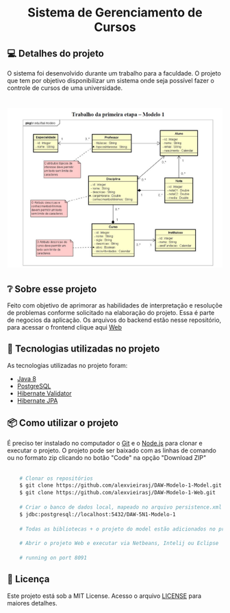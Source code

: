 <h1 align="center">
  Sistema de Gerenciamento de Cursos
</h1>

## 💻 Detalhes do projeto

O sistema foi desenvolvido durante um trabalho para a faculdade. O projeto que tem por objetivo disponibilizar um sistema onde seja possível fazer o controle de cursos de uma universidade.
<h1 align="center">
    <img alt="Capa Projeto" title="CapaProjeto" src="./trabalho-1-etapa.JPG"/>
</h1>

## :grey_question: Sobre esse projeto

Feito com objetivo de aprimorar as habilidades de interpretação e resoluçõe de problemas conforme solicitado na elaboração do projeto. Essa é parte de negocios da aplicação.
Os arquivos do backend estão nesse repositório, para acessar o frontend clique aqui [Web](https://github.com/alexvieirasj/DAW-Modelo-1-Web.git)  

## :rocket: Tecnologias utilizadas no projeto

As tecnologias utilizadas no projeto foram:

- [Java 8](https://www.oracle.com/br/java/technologies/javase/javase8-archive-downloads.html)
- [PostgreSQL](https://jdbc.postgresql.org/changelogs/2017-08-01-42.1.4-release/)
- [Hibernate Validator](https://hibernate.org/orm/releases/4.2/)
- [Hibernate JPA](https://mvnrepository.com/artifact/org.hibernate.javax.persistence/hibernate-jpa-2.0-api)

## :package: Como utilizar o projeto

É preciso ter instalado no computador o [Git](https://git-scm.com) e o [Node.js](https://nodejs.org/) para clonar e executar o projeto. 
O projeto pode ser baixado com as linhas de comando ou no formato zip clicando no botão "Code" na opção "Download ZIP"

```bash

    # Clonar os repositórios
    $ git clone https://github.com/alexvieirasj/DAW-Modelo-1-Model.git
    $ git clone https://github.com/alexvieirasj/DAW-Modelo-1-Web.git

    # Criar o banco de dados local, mapeado no arquivo persistence.xml       
    $ jdbc:postgresql://localhost:5432/DAW-5N1-Modelo-1

    # Todas as bibliotecas + o projeto do model estão adicionados no projeto web

    # Abrir o projeto Web e executar via Netbeans, Intelij ou Eclipse
    
    # running on port 8091
```

## :memo: Licença

Este projeto está sob a MIT License. Acesso o arquivo [LICENSE](https://github.com/alexvieirasj/DAW-Modelo-1-Model/blob/master/LICENSE) para maiores detalhes.
